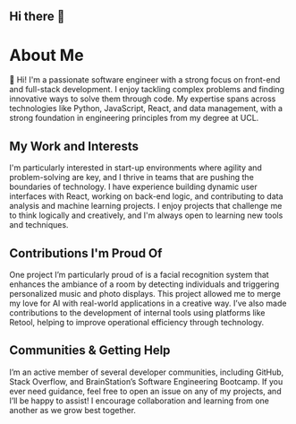 ## Hi there 👋

<!--
**sid-lpcd/sid-lpcd** is a ✨ _special_ ✨ repository because its `README.md` (this file) appears on your GitHub profile.

Here are some ideas to get you started:

- 🔭 I’m currently working on ...
- 🌱 I’m currently learning ...
- 👯 I’m looking to collaborate on ...
- 🤔 I’m looking for help with ...
- 💬 Ask me about ...
- 📫 How to reach me: ...
- 😄 Pronouns: ...
- ⚡ Fun fact: ...
-->

# About Me

👋 Hi! I'm a passionate software engineer with a strong focus on front-end and full-stack development. I enjoy tackling complex problems and finding innovative ways to solve them through code. My expertise spans across technologies like Python, JavaScript, React, and data management, with a strong foundation in engineering principles from my degree at UCL.

## My Work and Interests
I'm particularly interested in start-up environments where agility and problem-solving are key, and I thrive in teams that are pushing the boundaries of technology. I have experience building dynamic user interfaces with React, working on back-end logic, and contributing to data analysis and machine learning projects. I enjoy projects that challenge me to think logically and creatively, and I'm always open to learning new tools and techniques.

## Contributions I'm Proud Of
One project I’m particularly proud of is a facial recognition system that enhances the ambiance of a room by detecting individuals and triggering personalized music and photo displays. This project allowed me to merge my love for AI with real-world applications in a creative way. I’ve also made contributions to the development of internal tools using platforms like Retool, helping to improve operational efficiency through technology.

## Communities & Getting Help
I’m an active member of several developer communities, including GitHub, Stack Overflow, and BrainStation’s Software Engineering Bootcamp. If you ever need guidance, feel free to open an issue on any of my projects, and I’ll be happy to assist! I encourage collaboration and learning from one another as we grow best together.
